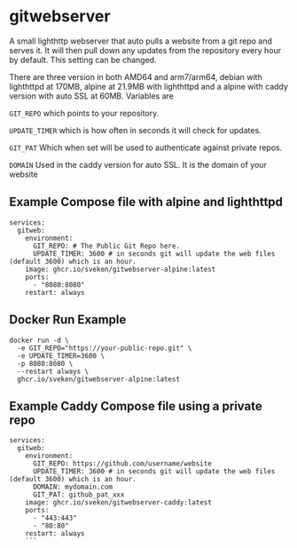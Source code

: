 # gitwebserver
A small  lighthttp webserver that auto pulls a website from a git repo and serves it. 
It will then pull down any updates from the repository every hour by default. This setting can be changed.

There are three version in both AMD64 and arm7/arm64, debian with lighthttpd at 170MB, alpine at 21.9MB with lighthttpd and a alpine with caddy version with auto SSL at 60MB.
Variables are 

```GIT_REPO``` which points to your repository. 

```UPDATE_TIMER``` which is how often in seconds it will check for updates. 

```GIT_PAT``` Which when set will be used to authenticate against private repos.

 ```DOMAIN``` Used in the caddy version for auto SSL. It is the domain of your website


## Example Compose file with alpine and lighthttpd
```
services:
  gitweb:
    environment:
      GIT_REPO: # The Public Git Repo here.
      UPDATE_TIMER: 3600 # in seconds git will update the web files (default 3600) which is an hour. 
    image: ghcr.io/sveken/gitwebserver-alpine:latest
    ports:
      - "8080:8080"
    restart: always
```


## Docker Run Example

```
docker run -d \
  -e GIT_REPO="https://your-public-repo.git" \
  -e UPDATE_TIMER=3600 \
  -p 8080:8080 \
  --restart always \
  ghcr.io/sveken/gitwebserver-alpine:latest
```

## Example Caddy Compose file using a private repo
``` 
services:
  gitweb:
    environment:
      GIT_REPO: https://github.com/username/website
      UPDATE_TIMER: 3600 # in seconds git will update the web files (default 3600) which is an hour. 
      DOMAIN: mydomain.com
      GIT_PAT: github_pat_xxx
    image: ghcr.io/sveken/gitwebserver-caddy:latest
    ports:
      - "443:443"
      - "80:80"
    restart: always
    ```